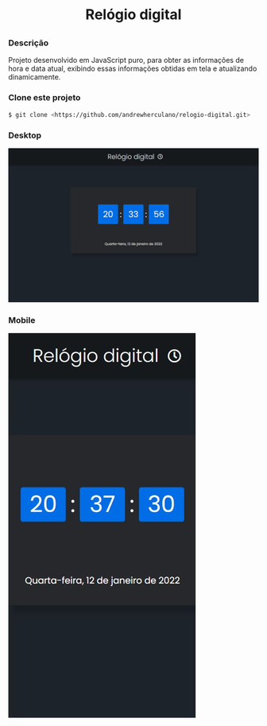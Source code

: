 <h1 align="center">Relógio digital</h1>

##

### Descrição
<p>Projeto desenvolvido em JavaScript puro, para obter as informações de hora e data atual, exibindo essas informações obtidas em tela e atualizando dinamicamente.</p>

### Clone este projeto
```bash
$ git clone <https://github.com/andrewherculano/relogio-digital.git>
```

### Desktop
<img src="./assets/img/desktop.jpg" />

### Mobile
<img src="./assets/img/mobile.jpg" />